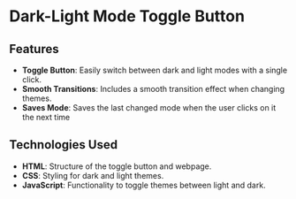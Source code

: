 # Dark-Light Mode Toggle Button

## Features

- **Toggle Button**: Easily switch between dark and light modes with a single click.
- **Smooth Transitions**: Includes a smooth transition effect when changing themes.
- **Saves Mode**: Saves the last changed mode when the user clicks on it the next time

## Technologies Used

- **HTML**: Structure of the toggle button and webpage.
- **CSS**: Styling for dark and light themes.
- **JavaScript**: Functionality to toggle themes between light and dark.
